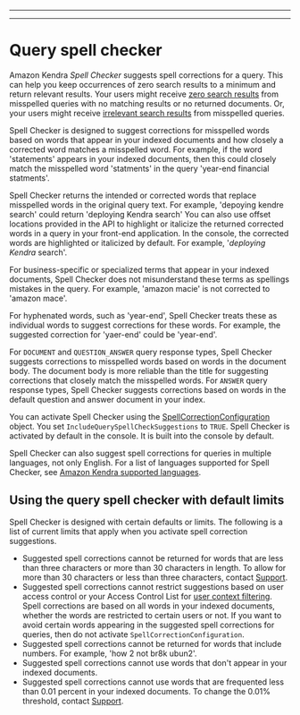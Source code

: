 --------

--------

# Query spell checker<a name="query-spell-check"></a>

Amazon Kendra *Spell Checker* suggests spell corrections for a query\. This can help you keep occurrences of zero search results to a minimum and return relevant results\. Your users might receive [zero search results](https://docs.aws.amazon.com/kendra/latest/dg/search-analytics.html#search-analytics-metrics) from misspelled queries with no matching results or no returned documents\. Or, your users might receive [irrelevant search results](https://docs.aws.amazon.com/kendra/latest/dg/search-analytics.html#search-analytics-metrics) from misspelled queries\.

Spell Checker is designed to suggest corrections for misspelled words based on words that appear in your indexed documents and how closely a corrected word matches a misspelled word\. For example, if the word 'statements' appears in your indexed documents, then this could closely match the misspelled word 'statments' in the query 'year\-end financial statments'\.

Spell Checker returns the intended or corrected words that replace misspelled words in the original query text\. For example, 'depoying kendre search' could return 'deploying Kendra search' You can also use offset locations provided in the API to highlight or italicize the returned corrected words in a query in your front\-end application\. In the console, the corrected words are highlighted or italicized by default\. For example, '*deploying* *Kendra* search'\.

For business\-specific or specialized terms that appear in your indexed documents, Spell Checker does not misunderstand these terms as spellings mistakes in the query\. For example, 'amazon macie' is not corrected to 'amazon mace'\.

For hyphenated words, such as 'year\-end', Spell Checker treats these as individual words to suggest corrections for these words\. For example, the suggested correction for 'yaer\-end' could be 'year\-end'\.

For `DOCUMENT` and `QUESTION_ANSWER` query response types, Spell Checker suggests corrections to misspelled words based on words in the document body\. The document body is more reliable than the title for suggesting corrections that closely match the misspelled words\. For `ANSWER` query response types, Spell Checker suggests corrections based on words in the default question and answer document in your index\.

You can activate Spell Checker using the [SpellCorrectionConfiguration](https://docs.aws.amazon.com/kendra/latest/dg/API_SpellCorrectionConfiguration.html) object\. You set `IncludeQuerySpellCheckSuggestions` to `TRUE`\. Spell Checker is activated by default in the console\. It is built into the console by default\.

Spell Checker can also suggest spell corrections for queries in multiple languages, not only English\. For a list of languages supported for Spell Checker, see [Amazon Kendra supported languages](https://docs.aws.amazon.com/kendra/latest/dg/in-adding-languages.html)\.

## Using the query spell checker with default limits<a name="query-spell-check-defaults"></a>

Spell Checker is designed with certain defaults or limits\. The following is a list of current limits that apply when you activate spell correction suggestions\.
+ Suggested spell corrections cannot be returned for words that are less than three characters or more than 30 characters in length\. To allow for more than 30 characters or less than three characters, contact [Support](http://aws.amazon.com/contact-us/)\.
+ Suggested spell corrections cannot restrict suggestions based on user access control or your Access Control List for [user context filtering](https://docs.aws.amazon.com/kendra/latest/dg/user-context-filter.html)\. Spell corrections are based on all words in your indexed documents, whether the words are restricted to certain users or not\. If you want to avoid certain words appearing in the suggested spell corrections for queries, then do not activate `SpellCorrectionConfiguration`\.
+ Suggested spell corrections cannot be returned for words that include numbers\. For example, 'how 2 not br8k ubun2'\.
+ Suggested spell corrections cannot use words that don't appear in your indexed documents\.
+ Suggested spell corrections cannot use words that are frequented less than 0\.01 percent in your indexed documents\. To change the 0\.01% threshold, contact [Support](http://aws.amazon.com/contact-us/)\.